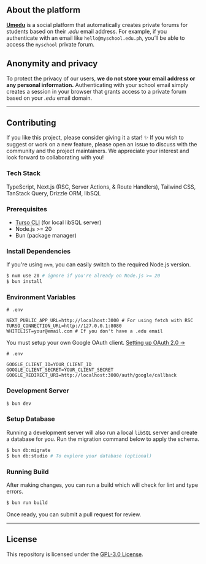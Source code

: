 ## About the platform
**[Umedu](https://umedu.omsimos.com)** is a social platform that automatically creates private forums for students based on their _.edu_ email address. For example, if you authenticate with an email like `hello@myschool.edu.ph`, you’ll be able to access the `myschool` private forum.

## Anonymity and privacy

To protect the privacy of our users, **we do not store your email address or any personal information.** Authenticating with your school email simply creates a session in your browser that grants access to a private forum based on your _.edu_ email domain.

---

## Contributing

If you like this project, please consider giving it a star! ✨ If you wish to suggest or work on a new feature, please open an issue to discuss with the community and the project maintainers. We appreciate your interest and look forward to collaborating with you!

### Tech Stack

TypeScript, Next.js (RSC, Server Actions, & Route Handlers), Tailwind CSS, TanStack Query, Drizzle ORM, libSQL

### Prerequisites

- [Turso CLI](https://docs.turso.tech/cli/installation) (for local libSQL server)
- Node.js >= 20
- Bun (package manager)

### Install Dependencies

If you're using `nvm`, you can easily switch to the required Node.js version.
```sh
$ nvm use 20 # ignore if you're already on Node.js >= 20
$ bun install
```

### Environment Variables
```env
# .env

NEXT_PUBLIC_APP_URL=http://localhost:3000 # For using fetch with RSC
TURSO_CONNECTION_URL=http://127.0.0.1:8080
WHITELIST=your@email.com # If you don't have a .edu email
```

You must setup your own Google OAuth client. [Setting up OAuth 2.0 &rarr;](https://support.google.com/cloud/answer/6158849)
```env
# .env

GOOGLE_CLIENT_ID=YOUR_CLIENT_ID
GOOGLE_CLIENT_SECRET=YOUR_CLIENT_SECRET
GOOGLE_REDIRECT_URI=http://localhost:3000/auth/google/callback
```

### Development Server
```sh
$ bun dev
```

### Setup Database
Running a development server will also run a local `libSQL` server and create a database for you. Run the migration command below to apply the schema.
```sh
$ bun db:migrate
$ bun db:studio # To explore your database (optional)
```

### Running Build
After making changes, you can run a build which will check for lint and type errors.
```sh
$ bun run build
```

Once ready, you can submit a pull request for review.

---

## License
This repository is licensed under the [GPL-3.0 License](https://github.com/joshxfi/umedu/blob/main/LICENSE).
